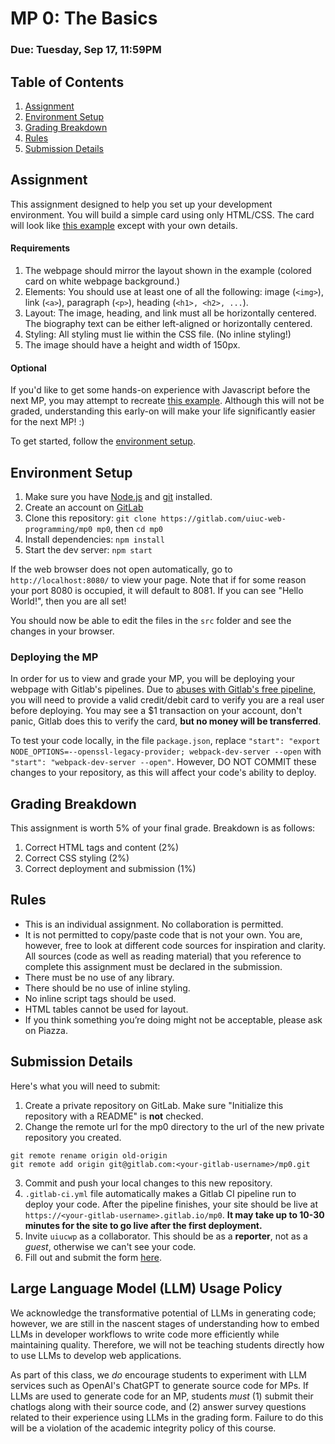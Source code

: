 # MP 0: The Basics
### Due: Tuesday, Sep 17, 11:59PM

## Table of Contents
1. [Assignment](#assignment)
2. [Environment Setup](#environment-setup)
3. [Grading Breakdown](#grading-breakdown)
4. [Rules](#rules)
5. [Submission Details](#submission-details)

## Assignment
This assignment designed to help you set up your development environment. You will build a simple card using only HTML/CSS. The card will look like [this example](http://i.imgur.com/aeKrEga.png) except with your own details.

#### Requirements
1. The webpage should mirror the layout shown in the example (colored card on white webpage background.)
2. Elements: You should use at least one of all the following: image (`<img>`), link (`<a>`), paragraph (`<p>`), heading (`<h1>, <h2>, ...`).
3. Layout: The image, heading, and link must all be horizontally centered. The biography text can be either left-aligned or horizontally centered.
4. Styling: All styling must lie within the CSS file. (No inline styling!)
5. The image should have a height and width of 150px.

#### Optional
If you'd like to get some hands-on experience with Javascript before the next MP, you may attempt to recreate [this example](https://uiuc-web-programming.gitlab.io/fa21/images/mp0.gif). Although this will not be graded, understanding this early-on will make your life significantly easier for the next MP! :)

To get started, follow the [environment setup](#environment-setup).

## Environment Setup
1. Make sure you have [Node.js](https://nodejs.org/en/) and [git](https://git-scm.com/) installed.
2. Create an account on [GitLab](https://gitlab.com/)
3. Clone this repository:
`git clone https://gitlab.com/uiuc-web-programming/mp0 mp0`, then `cd mp0`
4. Install dependencies:
`npm install`
5. Start the dev server:
`npm start`

If the web browser does not open automatically, go to `http://localhost:8080/` to view your page. Note that if for some reason your port 8080 is occupied, it will default to 8081. If you can see "Hello World!", then you are all set!

You should now be able to edit the files in the `src` folder and see the changes in your browser.

### Deploying the MP
In order for us to view and grade your MP, you will be deploying your webpage with Gitlab's pipelines. Due to [abuses with Gitlab's free pipeline](https://forum.gitlab.com/t/concern-about-gitlab-asking-for-credit-card/54479), you will need to provide a valid credit/debit card to verify you are a real user before deploying. You may see a $1 transaction on your account, don't panic, Gitlab does this to verify the card, **but no money will be transferred**.

To test your code locally, in the file `package.json`, replace `"start": "export NODE_OPTIONS=--openssl-legacy-provider; webpack-dev-server --open` with `"start": "webpack-dev-server --open"`. However, DO NOT COMMIT these changes to your repository, as this will affect your code's ability to deploy. 

## Grading Breakdown
This assignment is worth 5% of your final grade. Breakdown is as follows:
1. Correct HTML tags and content (2%)
2. Correct CSS styling (2%)
3. Correct deployment and submission (1%)

## Rules
- This is an individual assignment. No collaboration is permitted.
- It is not permitted to copy/paste code that is not your own. You are, however, free to look at different code sources for inspiration and clarity. All sources (code as well as reading material) that you reference to complete this assignment must be declared in the submission.
- There must be no use of any library.
- There should be no use of inline styling.
- No inline script tags should be used.
- HTML tables cannot be used for layout.
- If you think something you’re doing might not be acceptable, please ask on Piazza.

## Submission Details
Here's what you will need to submit:
1. Create a private repository on GitLab. Make sure "Initialize this repository with a README" is **not** checked.
2. Change the remote url for the mp0 directory to the url of the new private repository you created.
```
git remote rename origin old-origin
git remote add origin git@gitlab.com:<your-gitlab-username>/mp0.git
```
3. Commit and push your local changes to this new repository.
4. `.gitlab-ci.yml` file automatically makes a Gitlab CI pipeline run to deploy your code. After the pipeline finishes, your site should be live at `https://<your-gitlab-username>.gitlab.io/mp0`. **It may take up to 10-30 minutes for the site to go live after the first deployment.**
5. Invite `uiucwp` as a collaborator. This should be as a **reporter**, not as a *guest*, otherwise we can't see your code.
6. Fill out and submit the form [here](https://forms.gle/dyY45xfA94V3PsmR9).

## Large Language Model (LLM) Usage Policy

We acknowledge the transformative potential of LLMs in generating code; however, we are still in the nascent stages of understanding how to embed LLMs in developer workflows to write code more efficiently while maintaining quality. Therefore, we will not be teaching students directly how to use LLMs to develop web applications.

As part of this class, we *do* encourage students to experiment with LLM services such as OpenAI's ChatGPT to generate source code for MPs. If LLMs are used to generate code for an MP, students *must* (1) submit their chatlogs along with their source code, and (2) answer survey questions related to their experience using LLMs in the grading form. Failure to do this will be a violation of the academic integrity policy of this course.
